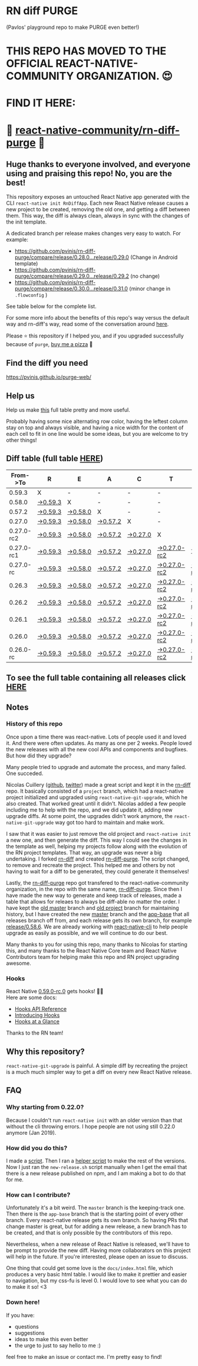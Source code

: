 # RN diff PURGE
(Pavlos' playground repo to make PURGE even better!)

# THIS REPO HAS MOVED TO THE OFFICIAL REACT-NATIVE-COMMUNITY ORGANIZATION. 😍
# FIND IT HERE:  
# 💪 [react-native-community/rn-diff-purge](https://github.com/react-native-community/rn-diff-purge) 🎉
## Huge thanks to everyone involved, and everyone using and praising this repo! No, you are the best!

This repository exposes an untouched React Native app generated with the CLI
`react-native init RnDiffApp`. Each new React Native release causes a new project to be created, removing the old one, and getting a diff between them. This way, the diff is always clean, always in sync with the changes of the init template.

A dedicated branch per release makes changes very easy
to watch. For example:

* https://github.com/pvinis/rn-diff-purge/compare/release/0.28.0...release/0.29.0
(Change in Android template)
* https://github.com/pvinis/rn-diff-purge/compare/release/0.29.0...release/0.29.2
(no change)
* https://github.com/pvinis/rn-diff-purge/compare/release/0.30.0...release/0.31.0
(minor change in `.flowconfig` )

See table below for the complete list.

For some more info about the benefits of this repo's way versus the default way and rn-diff's way, read some of the conversation around [here](https://github.com/react-native-community/discussions-and-proposals/issues/68#issuecomment-452227478).

Please :star: this repository if I helped you, and if you upgraded successfully because of `purge`, [buy me a pizza](https://www.buymeacoffee.com/DGWwHVZ4s) :pizza:

## Find the diff you need
https://pvinis.github.io/purge-web/

## Help us
Help us make [this](https://pvinis.github.io/rn-diff-purge) full table pretty and more useful.

Probably having some nice alternating row color, having the leftest column stay on top and always visible, and having a nice width for the content of each cell to fit in one line would be some ideas, but you are welcome to try other things!

## Diff table (full table [HERE](https://pvinis.github.io/rn-diff-purge))

| From->To   | R                                                                                              | E                                                                                              | A                                                                                              | C                                                                                              | T                                                                                                      |                                                                                                       | N                                                                                                   | A                                                                                             | T                                                                                             | I                                                                                             | V                                                                                             | E   |
| ---------- | ---------------------------------------------------------------------------------------------- | ---------------------------------------------------------------------------------------------- | ---------------------------------------------------------------------------------------------- | ---------------------------------------------------------------------------------------------- | ------------------------------------------------------------------------------------------------------ | ----------------------------------------------------------------------------------------------------- | --------------------------------------------------------------------------------------------------- | --------------------------------------------------------------------------------------------- | --------------------------------------------------------------------------------------------- | --------------------------------------------------------------------------------------------- | --------------------------------------------------------------------------------------------- | --- |
| 0.59.3     | X                                                                                              | -                                                                                              | -                                                                                              | -                                                                                              | -                                                                                                      | -                                                                                                     | -                                                                                                   | -                                                                                             | -                                                                                             | -                                                                                             | -                                                                                             | -   |
| 0.58.0     | [->0.59.3](https://github.com/pvinis/rn-diff-purge/compare/release/0.58.0..release/0.59.3)     | X                                                                                              | -                                                                                              | -                                                                                              | -                                                                                                      | -                                                                                                     | -                                                                                                   | -                                                                                             | -                                                                                             | -                                                                                             | -                                                                                             | -   |
| 0.57.2     | [->0.59.3](https://github.com/pvinis/rn-diff-purge/compare/release/0.57.2..release/0.59.3)     | [->0.58.0](https://github.com/pvinis/rn-diff-purge/compare/release/0.57.2..release/0.58.0)     | X                                                                                              | -                                                                                              | -                                                                                                      | -                                                                                                     | -                                                                                                   | -                                                                                             | -                                                                                             | -                                                                                             | -                                                                                             | -   |
| 0.27.0     | [->0.59.3](https://github.com/pvinis/rn-diff-purge/compare/release/0.27.0..release/0.59.3)     | [->0.58.0](https://github.com/pvinis/rn-diff-purge/compare/release/0.27.0..release/0.58.0)     | [->0.57.2](https://github.com/pvinis/rn-diff-purge/compare/release/0.27.0..release/0.57.2)     | X                                                                                              | -                                                                                                      | -                                                                                                     | -                                                                                                   | -                                                                                             | -                                                                                             | -                                                                                             | -                                                                                             | -   |
| 0.27.0-rc2 | [->0.59.3](https://github.com/pvinis/rn-diff-purge/compare/release/0.27.0-rc2..release/0.59.3) | [->0.58.0](https://github.com/pvinis/rn-diff-purge/compare/release/0.27.0-rc2..release/0.58.0) | [->0.57.2](https://github.com/pvinis/rn-diff-purge/compare/release/0.27.0-rc2..release/0.57.2) | [->0.27.0](https://github.com/pvinis/rn-diff-purge/compare/release/0.27.0-rc2..release/0.27.0) | X                                                                                                      | -                                                                                                     | -                                                                                                   | -                                                                                             | -                                                                                             | -                                                                                             | -                                                                                             | -   |
| 0.27.0-rc1 | [->0.59.3](https://github.com/pvinis/rn-diff-purge/compare/release/0.27.0-rc1..release/0.59.3) | [->0.58.0](https://github.com/pvinis/rn-diff-purge/compare/release/0.27.0-rc1..release/0.58.0) | [->0.57.2](https://github.com/pvinis/rn-diff-purge/compare/release/0.27.0-rc1..release/0.57.2) | [->0.27.0](https://github.com/pvinis/rn-diff-purge/compare/release/0.27.0-rc1..release/0.27.0) | [->0.27.0-rc2](https://github.com/pvinis/rn-diff-purge/compare/release/0.27.0-rc1..release/0.27.0-rc2) | X                                                                                                     | -                                                                                                   | -                                                                                             | -                                                                                             | -                                                                                             | -                                                                                             | -   |
| 0.27.0-rc  | [->0.59.3](https://github.com/pvinis/rn-diff-purge/compare/release/0.27.0-rc..release/0.59.3)  | [->0.58.0](https://github.com/pvinis/rn-diff-purge/compare/release/0.27.0-rc..release/0.58.0)  | [->0.57.2](https://github.com/pvinis/rn-diff-purge/compare/release/0.27.0-rc..release/0.57.2)  | [->0.27.0](https://github.com/pvinis/rn-diff-purge/compare/release/0.27.0-rc..release/0.27.0)  | [->0.27.0-rc2](https://github.com/pvinis/rn-diff-purge/compare/release/0.27.0-rc..release/0.27.0-rc2)  | [->0.27.0-rc1](https://github.com/pvinis/rn-diff-purge/compare/release/0.27.0-rc..release/0.27.0-rc1) | X                                                                                                   | -                                                                                             | -                                                                                             | -                                                                                             | -                                                                                             | -   |
| 0.26.3     | [->0.59.3](https://github.com/pvinis/rn-diff-purge/compare/release/0.26.3..release/0.59.3)     | [->0.58.0](https://github.com/pvinis/rn-diff-purge/compare/release/0.26.3..release/0.58.0)     | [->0.57.2](https://github.com/pvinis/rn-diff-purge/compare/release/0.26.3..release/0.57.2)     | [->0.27.0](https://github.com/pvinis/rn-diff-purge/compare/release/0.26.3..release/0.27.0)     | [->0.27.0-rc2](https://github.com/pvinis/rn-diff-purge/compare/release/0.26.3..release/0.27.0-rc2)     | [->0.27.0-rc1](https://github.com/pvinis/rn-diff-purge/compare/release/0.26.3..release/0.27.0-rc1)    | [->0.27.0-rc](https://github.com/pvinis/rn-diff-purge/compare/release/0.26.3..release/0.27.0-rc)    | X                                                                                             | -                                                                                             | -                                                                                             | -                                                                                             | -   |
| 0.26.2     | [->0.59.3](https://github.com/pvinis/rn-diff-purge/compare/release/0.26.2..release/0.59.3)     | [->0.58.0](https://github.com/pvinis/rn-diff-purge/compare/release/0.26.2..release/0.58.0)     | [->0.57.2](https://github.com/pvinis/rn-diff-purge/compare/release/0.26.2..release/0.57.2)     | [->0.27.0](https://github.com/pvinis/rn-diff-purge/compare/release/0.26.2..release/0.27.0)     | [->0.27.0-rc2](https://github.com/pvinis/rn-diff-purge/compare/release/0.26.2..release/0.27.0-rc2)     | [->0.27.0-rc1](https://github.com/pvinis/rn-diff-purge/compare/release/0.26.2..release/0.27.0-rc1)    | [->0.27.0-rc](https://github.com/pvinis/rn-diff-purge/compare/release/0.26.2..release/0.27.0-rc)    | [->0.26.3](https://github.com/pvinis/rn-diff-purge/compare/release/0.26.2..release/0.26.3)    | X                                                                                             | -                                                                                             | -                                                                                             | -   |
| 0.26.1     | [->0.59.3](https://github.com/pvinis/rn-diff-purge/compare/release/0.26.1..release/0.59.3)     | [->0.58.0](https://github.com/pvinis/rn-diff-purge/compare/release/0.26.1..release/0.58.0)     | [->0.57.2](https://github.com/pvinis/rn-diff-purge/compare/release/0.26.1..release/0.57.2)     | [->0.27.0](https://github.com/pvinis/rn-diff-purge/compare/release/0.26.1..release/0.27.0)     | [->0.27.0-rc2](https://github.com/pvinis/rn-diff-purge/compare/release/0.26.1..release/0.27.0-rc2)     | [->0.27.0-rc1](https://github.com/pvinis/rn-diff-purge/compare/release/0.26.1..release/0.27.0-rc1)    | [->0.27.0-rc](https://github.com/pvinis/rn-diff-purge/compare/release/0.26.1..release/0.27.0-rc)    | [->0.26.3](https://github.com/pvinis/rn-diff-purge/compare/release/0.26.1..release/0.26.3)    | [->0.26.2](https://github.com/pvinis/rn-diff-purge/compare/release/0.26.1..release/0.26.2)    | X                                                                                             | -                                                                                             | -   |
| 0.26.0     | [->0.59.3](https://github.com/pvinis/rn-diff-purge/compare/release/0.26.0..release/0.59.3)     | [->0.58.0](https://github.com/pvinis/rn-diff-purge/compare/release/0.26.0..release/0.58.0)     | [->0.57.2](https://github.com/pvinis/rn-diff-purge/compare/release/0.26.0..release/0.57.2)     | [->0.27.0](https://github.com/pvinis/rn-diff-purge/compare/release/0.26.0..release/0.27.0)     | [->0.27.0-rc2](https://github.com/pvinis/rn-diff-purge/compare/release/0.26.0..release/0.27.0-rc2)     | [->0.27.0-rc1](https://github.com/pvinis/rn-diff-purge/compare/release/0.26.0..release/0.27.0-rc1)    | [->0.27.0-rc](https://github.com/pvinis/rn-diff-purge/compare/release/0.26.0..release/0.27.0-rc)    | [->0.26.3](https://github.com/pvinis/rn-diff-purge/compare/release/0.26.0..release/0.26.3)    | [->0.26.2](https://github.com/pvinis/rn-diff-purge/compare/release/0.26.0..release/0.26.2)    | [->0.26.1](https://github.com/pvinis/rn-diff-purge/compare/release/0.26.0..release/0.26.1)    | X                                                                                             | -   |
| 0.26.0-rc  | [->0.59.3](https://github.com/pvinis/rn-diff-purge/compare/release/0.26.0-rc..release/0.59.3)  | [->0.58.0](https://github.com/pvinis/rn-diff-purge/compare/release/0.26.0-rc..release/0.58.0)  | [->0.57.2](https://github.com/pvinis/rn-diff-purge/compare/release/0.26.0-rc..release/0.57.2)  | [->0.27.0](https://github.com/pvinis/rn-diff-purge/compare/release/0.26.0-rc..release/0.27.0)  | [->0.27.0-rc2](https://github.com/pvinis/rn-diff-purge/compare/release/0.26.0-rc..release/0.27.0-rc2)  | [->0.27.0-rc1](https://github.com/pvinis/rn-diff-purge/compare/release/0.26.0-rc..release/0.27.0-rc1) | [->0.27.0-rc](https://github.com/pvinis/rn-diff-purge/compare/release/0.26.0-rc..release/0.27.0-rc) | [->0.26.3](https://github.com/pvinis/rn-diff-purge/compare/release/0.26.0-rc..release/0.26.3) | [->0.26.2](https://github.com/pvinis/rn-diff-purge/compare/release/0.26.0-rc..release/0.26.2) | [->0.26.1](https://github.com/pvinis/rn-diff-purge/compare/release/0.26.0-rc..release/0.26.1) | [->0.26.0](https://github.com/pvinis/rn-diff-purge/compare/release/0.26.0-rc..release/0.26.0) | X   |

## To see the full table containing all releases click [HERE](https://pvinis.github.io/rn-diff-purge)

## Notes

### History of this repo

Once upon a time there was react-native. Lots of people used it and loved it. And there were often updates. As many as one per 2 weeks. People loved the new releases with all the new cool APIs and components and bugfixes. But how did they upgrade?

Many people tried to upgrade and automate the process, and many failed. One succeded.

Nicolas Cuillery ([github](https://github.com/ncuillery), [twitter](https://twitter.com/ncuillery)) made a great script and kept it in the [rn-diff](https://github.com/ncuillery/rn-diff) repo. It basically consisted of a `project` branch, which had a react-native project initialized and upgraded using `react-native-git-upgrade`, which he also created. That worked great until it didn't. Nicolas added a few people including me to help with the repo, and we did update it, adding new upgrade diffs. At some point, the upgrades didn't work anymore, the `react-native-git-upgrade` way got too hard to maintain and make work.

I saw that it was easier to just remove the old project and `react-native init` a new one, and then generate the diff. This way I could see the changes in the template as well, helping my projects follow along with the evolution of the RN project templates. That way, an upgrade was never a big undertaking. I forked [rn-diff](https://github.com/ncuillery/rn-diff) and created [rn-diff-purge](https://github.com/pvinis/rn-diff-purge). The script changed, to remove and recreate the project. This helped me and others by not having to wait for a diff to be generated, they could generate it themselves!

Lastly, the [rn-diff-purge](https://github.com/pvinis/rn-diff-purge) repo got transfered to the react-native-community organization, in the repo with the same name, [rn-diff-purge](https://github.com/react-native-community/rn-diff-purge). Since then I have made the new way to generate and keep track of releases, made a table that allows for releaes to always be diff-able no matter the order. I have kept the [old master](https://github.com/pvinis/rn-diff-purge/tree/old/master) branch and [old project](https://github.com/pvinis/rn-diff-purge/tree/old/project) branch for maintaining history, but I have created the new [master](https://github.com/pvinis/rn-diff-purge/tree/master) branch and the [app-base](https://github.com/pvinis/rn-diff-purge/tree/app-base) that all releases branch off from, and each release gets its own branch, for example [release/0.58.6](https://github.com/pvinis/rn-diff-purge/tree/release/0.58.6). We are already working with [react-native-cli](https://github.com/react-native-community/react-native-cli) to help people upgrade as easily as possible, and we will continue to do our best.

Many thanks to you for using this repo, many thanks to Nicolas for starting this, and many thanks to the React Native Core team and React Native Contributors team for helping make this repo and RN project upgrading awesome.

### Hooks
React Native [0.59.0-rc.0](https://github.com/pvinis/rn-diff-purge#version-changes) gets hooks! 🎉🥳  
Here are some docs:
- [Hooks API Reference](https://reactjs.org/docs/hooks-reference.html)
- [Introducing Hooks](https://reactjs.org/docs/hooks-intro.html)
- [Hooks at a Glance](https://reactjs.org/docs/hooks-overview.html)

Thanks to the RN team!

## Why this repository?
`react-native-git-upgrade` is painful. A simple diff by recreating the project is a much much simpler way to get a diff on every new React Native release.

## FAQ

### Why starting from 0.22.0?

Because I couldn't run `react-native init` with an older version than that without the cli throwing errors. I hope people are not using still 0.22.0 anymore (Jan 2019).

### How did you do this?

I made a [script](https://github.com/pvinis/rn-diff-purge/blob/master/new-release.sh). Then I ran a [helper script](https://github.com/pvinis/rn-diff-purge/blob/master/new-release.sh) to make the rest of the versions.
Now I just ran the `new-release.sh` script manually when I get the email that there is a new release published on npm, and I am making a bot to do that for me.

### How can I contribute?

Unfortunately it's a bit weird. The `master` branch is the keeping-track one. Then there is the `app-base` branch that is the starting point of every other branch. Every react-native release gets its own branch. So having PRs that change master is great, but for adding a new release, a new branch has to be created, and that is only possible by the contributors of this repo.

Nevertheless, when a new release of React Native is released, we'll have to be prompt to provide
the new diff. Having more collaborators on this project will help in the future. If you're interested, please open an issue to discuss.

One thing that could get some love is the `docs/index.html` file, which produces a very basic html table. I would like to make it prettier and easier to navigation, but my css-fu is level 0. I would love to see what you can do to make it so! <3

### Down here!

If you have: 
- questions
- suggestions
- ideas to make this even better
- the urge to just to say hello to me :)

feel free to make an issue or contact me. I'm pretty easy to find!

